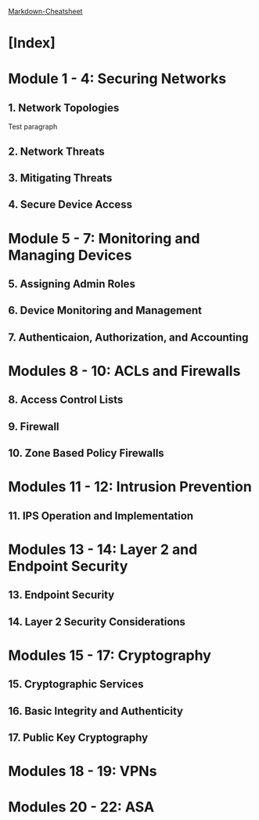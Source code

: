 [Markdown-Cheatsheet](https://www.markdownguide.org/cheat-sheet/)

# [Index]
# Module 1 - 4: Securing Networks
## 1. Network Topologies
Test paragraph
## 2. Network Threats
## 3. Mitigating Threats
## 4. Secure Device Access

# Module 5 - 7: Monitoring and Managing Devices
## 5. Assigning Admin Roles
## 6. Device Monitoring and Management
## 7. Authenticaion, Authorization, and Accounting

# Modules 8 - 10: ACLs and Firewalls
## 8. Access Control Lists
## 9. Firewall
## 10. Zone Based Policy Firewalls

# Modules 11 - 12: Intrusion Prevention
## 11. IPS Operation and Implementation

# Modules 13 - 14: Layer 2 and Endpoint Security
## 13. Endpoint Security
## 14. Layer 2 Security Considerations

# Modules 15 - 17: Cryptography
## 15. Cryptographic Services
## 16. Basic Integrity and Authenticity
## 17. Public Key Cryptography

# Modules 18 - 19: VPNs
##
##
##

# Modules 20 - 22: ASA
##
##
##
